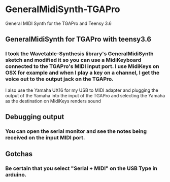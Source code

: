 # GeneralMidiSynth-TGAPro
General MIDI Synth for the TGAPro and Teensy 3.6


## GeneralMidiSynth for TGAPro with teensy3.6

### I took the Wavetable-Synthesis library's GeneralMidiSynth sketch and modified it so you can use a MidiKeyboard connected to the TGAPro's MIDI input port. I use MidiKeys on OSX for example and when I play a key on a channel, I get the voice out to the output jack on the TGAPro.

I also use the Yamaha UX16 for my USB to MIDI adapter and plugging the output of the Yamaha into the input of the TGAPro and selecting the Yamaha as the destination on MidiKeys renders sound

## Debugging output

### You can open the serial monitor and see the notes being received on the input MIDI port.

## Gotchas

### Be certain that you select "Serial + MIDI" on the USB Type in arduino.
